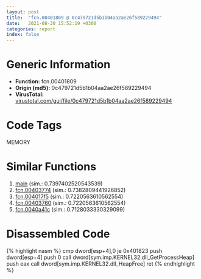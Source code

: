 ```yaml
---
layout: post
title:  "fcn.00401809 @ 0c479721d5b1b04aa2ae26f589229494"
date:   2021-08-30 15:52:19 +0300
categories: report
index: false
---
```


# Generic Information
- **Function:** fcn.00401809
- **Origin (md5):** 0c479721d5b1b04aa2ae26f589229494
- **VirusTotal:** [virustotal.com/gui/file/0c479721d5b1b04aa2ae26f589229494][virustotal_ref]

# Code Tags
<span class="tag" id="MEMORY">MEMORY</span>


# Similar Functions

1. [main][similar_1_ref] (sim.: 0.7397402520543539)
2. [fcn.00403774][similar_2_ref] (sim.: 0.7382809441926852)
3. [fcn.004017f5][similar_3_ref] (sim.: 0.7220563610562554)
4. [fcn.00403760][similar_4_ref] (sim.: 0.7220563610562554)
5. [fcn.0040a41c][similar_5_ref] (sim.: 0.7128033330329099)


# Disassembled Code

{% highlight nasm %}
cmp dword[esp+4],0
je 0x401823
push dword[esp+4]
push 0
call dword[sym.imp.KERNEL32.dll_GetProcessHeap]
push eax
call dword[sym.imp.KERNEL32.dll_HeapFree]
ret 
{% endhighlight %}


[similar_1_ref]: /report/main@73677cb40830e94fbfb5483ff33e40b9
[similar_2_ref]: /report/fcn.00403774@73677cb40830e94fbfb5483ff33e40b9
[similar_3_ref]: /report/fcn.004017f5@0c479721d5b1b04aa2ae26f589229494
[similar_4_ref]: /report/fcn.00403760@73677cb40830e94fbfb5483ff33e40b9
[similar_5_ref]: /report/fcn.0040a41c@4c2db4ba96e80258daff665d7d7a016a
[virustotal_ref]: https://www.virustotal.com/gui/file/0c479721d5b1b04aa2ae26f589229494